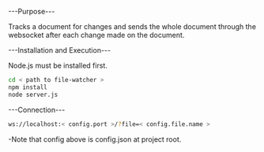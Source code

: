 ---Purpose---

Tracks a document for changes and sends the whole document through the websocket after each change made on the document.

---Installation and Execution---

Node.js must be installed first.

```bash
cd < path to file-watcher >
npm install
node server.js
```
---Connection---
```bash
ws://localhost:< config.port >/?file=< config.file.name >
``` 
-Note that config above is config.json at project root.


